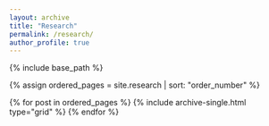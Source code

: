 ```yaml
---
layout: archive
title: "Research"
permalink: /research/
author_profile: true
---
```



{% include base_path %}

{% assign ordered_pages = site.research | sort: "order_number" %}

{% for post in ordered_pages %}
  {% include archive-single.html type="grid" %}
{% endfor %}
